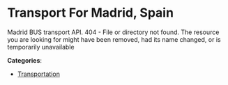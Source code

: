 # Transport For Madrid, Spain


Madrid BUS transport API. 404 - File or directory not found. The resource you are looking for might have been removed, had its name changed, or is temporarily unavailable



**Categories**:

- [Transportation](https://github.com/apis-list/apis-list#transportation)



